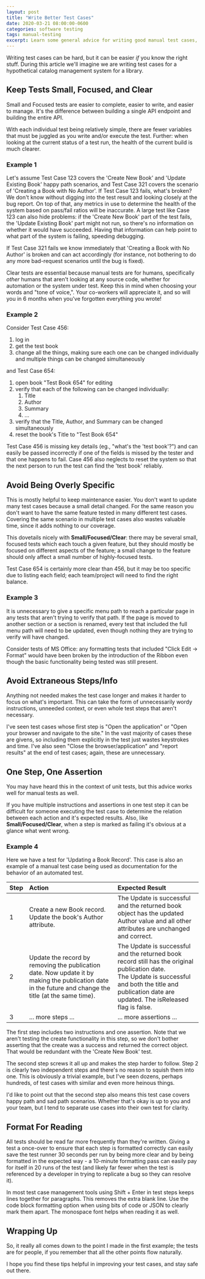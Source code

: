 ```yaml
---
layout: post
title: "Write Better Test Cases"
date: 2020-03-21 08:00:00-0600
categories: software testing
tags: manual-testing
excerpt: Learn some general advice for writing good manual test cases, examples included!
---
```


Writing test cases can be hard, but it can be easier *if* you know the right stuff. During this article we'll imagine we are writing test cases for a hypothetical catalog management system for a library.

## Keep Tests Small, Focused, and Clear

Small and Focused tests are easier to complete, easier to write, and easier to manage. It's the difference between building a single API endpoint and building the entire API.

With each individual test being relatively simple, there are fewer variables that must be juggled as you write and/or execute the test. Further: when looking at the current status of a test run, the health of the current build is much clearer.

### Example 1

Let's assume Test Case 123 covers the 'Create New Book' and 'Update Existing Book' happy path scenarios, and Test Case 321 covers the scenario of 'Creating a Book with No Author'. If Test Case 123 fails, what's broken? We don't know without digging into the test result and looking closely at the bug report. On top of that, any metrics in use to determine the health of the system based on pass/fail ratios will be inaccurate. A large test like Case 123 can also hide problems: if the 'Create New Book' part of the test fails, the 'Update Existing Book' part might not run, so there's no information on whether it would have succeeded. Having that information can help point to what part of the system is failing, speeding debugging.

If Test Case 321 fails we know immediately that 'Creating a Book with No Author' is broken and can act accordingly (for instance, not bothering to do any more bad-request scenarios until the bug is fixed).

Clear tests are essential because manual tests are for humans, specifically *other* humans that aren't looking at any source code, whether for automation or the system under test. Keep this in mind when choosing your words and "tone of voice,". Your co-workers will appreciate it, and so will you in 6 months when you've forgotten everything you wrote!

### Example 2

Consider Test Case 456:

1. log in
2. get the test book
3. change all the things, making sure each one can be changed individually and multiple things can be changed simultaneously

and Test Case 654:

1. open book "Test Book 654" for editing
2. verify that each of the following can be changed individually:
   1. Title
   2. Author
   3. Summary
   4. ...
3. verify that the Title, Author, and Summary can be changed simultaneously
4. reset the book's Title to "Test Book 654"

Test Case 456 is missing key details (eg., "what's the 'test book'?") and can easily be passed incorrectly if one of the fields is missed by the tester and that one happens to fail. Case 456 also neglects to reset the system so that the next person to run the test can find the 'test book' reliably.

## Avoid Being Overly Specific

This is mostly helpful to keep maintenance easier. You don't want to update many test cases because a small detail changed. For the same reason you don't want to have the same feature tested in many different test cases. Covering the same scenario in multiple test cases also wastes valuable time, since it adds nothing to our coverage.

This dovetails nicely with **Small/Focused/Clear**: there may be several small, focused tests which each touch a given feature, but they should mostly be focused on different aspects of the feature; a small change to the feature should only affect a small number of highly-focused tests.

Test Case 654 is certainly more clear than 456, but it may be too specific due to listing each field; each team/project will need to find the right balance.

### Example 3

It is unnecessary to give a specific menu path to reach a particular page in any tests that aren't trying to verify that path. If the page is moved to another section or a section is renamed, every test that included the full menu path will need to be updated, even though nothing they are trying to verify will have changed.

Consider tests of MS Office: any formatting tests that included "Click Edit -> Format" would have been broken by the introduction of the Ribbon even though the basic functionality being tested was still present.

## Avoid Extraneous Steps/Info

Anything not needed makes the test case longer and makes it harder to focus on what's important. This can take the form of unnecessarily wordy instructions, unneeded context, or even whole test steps that aren't necessary.

I've seen test cases whose first step is "Open the application" or "Open your browser and navigate to the site." In the vast majority of cases these are givens, so including them explicitly in the test just wastes keystrokes and time. I've also seen "Close the browser/application" and "report results" at the end of test cases; again, these are unnecessary.

## One Step, One Assertion

You may have heard this in the context of unit tests, but this advice works well for manual tests as well.

If you have multiple instructions and assertions in one test step it can be difficult for someone executing the test case to determine the relation between each action and it's expected results. Also, like **Small/Focused/Clear**, when a step is marked as failing it's obvious at a glance what went wrong.

### Example 4

Here we have a test for 'Updating a Book Record'. This case is also an example of a manual test case being used as documentation for the behavior of an automated test.

| Step              | Action                                                                                                        | Expected Result               |
|:----------------|:--------------------------------------------------------------------------------------|:-------------------------------|
| 1                   | Create a new Book record. Update the book's Author attribute.               | The Update is successful and the returned book object has the updated Author value and all other attributes are unchanged and correct. |
| 2                   | Update the record by removing the publication date. Now update it by making the publication date in the future and change the title (at the same time). | The Update is successful and the returned book record still has the original publication date.<br />The Update is successful and both the title and publication date are updated. The isReleased flag is false. |
| 3                   | ... more steps ...                                                                                          | ... more assertions ...         |

The first step includes two instructions and one assertion. Note that we aren't testing the create functionality in this step, so we don't bother asserting that the create was a success and returned the correct object. That would be redundant with the 'Create New Book' test.

The second step screws it all up and makes the step harder to follow. Step 2 is clearly two independent steps and there's no reason to squish them into one. This is obviously a trivial example, but I've seen dozens, perhaps hundreds, of test cases with similar and even more heinous things.

I'd like to point out that the second step also means this test case covers happy path and sad path scenarios. Whether that's okay is up to you and your team, but I tend to separate use cases into their own test for clarity.

## Format For Reading

All tests should be read far more frequently than they're written. Giving a test a once-over to ensure that each step is formatted correctly can easily save the test runner 30 seconds per run by being more clear and by being formatted in the expected way - a 10-minute formatting pass can easily pay for itself in 20 runs of the test (and likely far fewer when the test is referenced by a developer in trying to replicate a bug so they can resolve it).

In most test case management tools using Shift + Enter in test steps keeps lines together for paragraphs. This removes the extra blank line.
Use the code block formatting option when using bits of code or JSON to clearly mark them apart. The monospace font helps when reading it as well.

## Wrapping Up

So, it really all comes down to the point I made in the first example; the tests are for people, if you remember that all the other points flow naturally.

I hope you find these tips helpful in improving your test cases, and stay safe out there.
